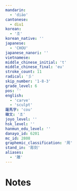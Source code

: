 ```yaml
---
mandarin:
  - 'diāo'
cantonese:
  - diu1
korean:
  - '조'
korean_native: ''
japanese:
  - 'CHOU'
japanese_nanori: ''
vietnamese:
middle_chinese_initial: 't'
middle_chinese_final: 'eu'
stroke_count: 11
radical: '彡'
skip_number: '1-8-3'
grade_level: 6
pos: ''
english:
  - 'carve'
  - 'sculpt'
羅馬字: 'cou'
韓文: '초'
joyo_level: ''
hsk_level: ''
hanmun_edu_level: ''
danayo_id: 6201
mc_id: 2808
graphemic_classification: '周'
stand_in: '彫刻'
aliases:
  - '雕'
---
```


# Notes
